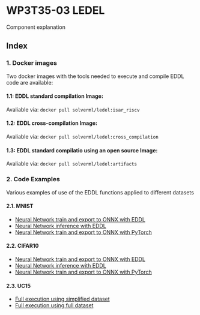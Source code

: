 # WP3T35-03 LEDEL

Component explanation

## Index

### 1. Docker images

Two docker images with the tools needed to execute and compile EDDL code are available:

  #### 1.1: EDDL standard compilation Image:
 
  Avaliable via:
  ```docker pull solverml/ledel:isar_riscv```
  
  #### 1.2: EDDL cross-compilation Image:
 
  Avaliable via:
  ```docker pull solverml/ledel:cross_compilation```
  
  #### 1.3: EDDL standard compilatio using an open source Image:
 
  Avaliable via:
  ```docker pull solverml/ledel:artifacts```
  
### 2. Code Examples

  Various examples of use of the EDDL functions applied to different datasets
  
  #### 2.1. MNIST
  - [Neural Network train and export to ONNX with EDDL](https://github.com/project-fractal/WP3/tree/main/Components/WP3T35-03%20LEDEL/code_examples/MNIST/eddl_training)
  - [Neural Network inference with EDDL](https://github.com/project-fractal/WP3/tree/main/Components/WP3T35-03%20LEDEL/code_examples/MNIST/eddl_inference)
  - [Neural Network train and export to ONNX with PyTorch](https://github.com/project-fractal/WP3/tree/main/Components/WP3T35-03%20LEDEL/code_examples/MNIST/pytorch_training)
  
  #### 2.2. CIFAR10
  - [Neural Network train and export to ONNX with EDDL](https://github.com/project-fractal/WP3/tree/main/Components/WP3T35-03%20LEDEL/code_examples/CIFAR10/eddl_train)
  - [Neural Network inference with EDDL](https://github.com/project-fractal/WP3/tree/main/Components/WP3T35-03%20LEDEL/code_examples/CIFAR10/eddl_inference)
  - [Neural Network train and export to ONNX with PyTorch](https://github.com/project-fractal/WP3/tree/main/Components/WP3T35-03%20LEDEL/code_examples/CIFAR10/pytorch_train)
  
  #### 2.3. UC15
  - [Full execution using simplified dataset](https://github.com/project-fractal/WP3/tree/main/Components/WP3T35-03%20LEDEL/code_examples/UC15/reduced_example)
  - [Full execution using full dataset](https://github.com/project-fractal/WP3/tree/main/Components/WP3T35-03%20LEDEL/code_examples/UC15/full_example)
  
